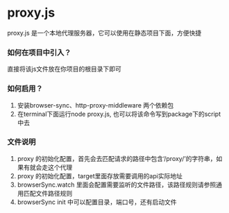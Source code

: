# proxy.js
proxy.js 是一个本地代理服务器，它可以使用在静态项目下面，方便快捷
### 如何在项目中引入？
直接将该js文件放在你项目的根目录下即可
### 如何启用？
1. 安装browser-sync、http-proxy-middleware 两个依赖包
2. 在terminal下面运行node proxy.js, 也可以将该命令写到package下的script中去
### 文件说明
1. proxy 的初始化配置，首先会去匹配请求的路径中包含‘/proxy/’的字符串，如果有就会走这个代理
2. proxy 的初始化配置，target里面存放需要调用的api实际地址
3. browserSync.watch 里面会配置需要监听的文件路径，该路径规则请参照通用匹配文件路径规则
4. browserSync init 中可以配置目录，端口号，还有启动文件



